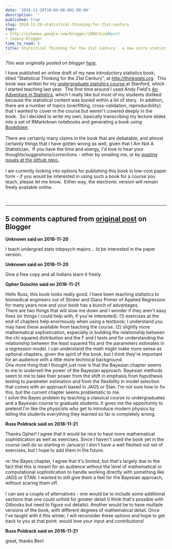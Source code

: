 ```yaml
---
date: '2018-11-20T10:09:00.001-08:00'
description: ''
published: true
slug: 2018-11-20-statistical-thinking-for-21st-century
tags:
- http://schemas.google.com/blogger/2008/kind#post
- legacy-blogger
time_to_read: 5
title: Statistical Thinking for the 21st Century - a new intro statistics book
---
```


*This was originally posted on blogger [here](http://www.russpoldrack.org/2018/11/statistical-thinking-for-21st-century.html)*.

I have published an online draft of my new introductory statistics book, titled "Statistical Thinking for the 21st Century", at <a href="http://thinkstats.org/">http://thinkstats.org</a>.&nbsp; This book was written for my&nbsp;<a href="http://psych10.github.io/">undergraduate statistics course </a>at Stanford, which I started teaching last year.&nbsp; The first time around I used Andy Field's <a href="https://uk.sagepub.com/en-gb/eur/an-adventure-in-statistics/book237529">An Adventure in Statistics</a>, which I really like but most of my students disliked because the statistical content was buried within a lot of story.&nbsp; In addition, there are a number of topics (overfitting, cross-validation, reproducibility) that I wanted to cover in the course but weren't covered deeply in the book.&nbsp; So I decided to write my own, basically transcribing my lecture slides into a set of RMarkdown notebooks and generating a book using <a href="https://bookdown.org/yihui/bookdown/">Bookdown</a>.<br /><br />There are certainly many claims in the book that are debatable, and almost certainly things that I have gotten wrong as well, given that I Am Not A Statistician.&nbsp; If you have the time and energy, I'd love to hear your thoughts/suggestions/corrections - either by emailing me, or by <a href="https://github.com/poldrack/psych10-book/issues">posting issues at the github repo.</a>&nbsp;<br /><br />I am currently looking into options for publishing this book in low-cost paper form - if you would be interested in using such a book for a course you teach, please let me know.&nbsp; Either way, the electronic version will remain freely available online.<br /><br /><br />

---

## 5 comments captured from [original post](http://www.russpoldrack.org/2018/11/statistical-thinking-for-21st-century.html) on Blogger

**Unknown said on 2018-11-20**

I teach undergrad stats tobpsych majors... Id be interested in the paper version.

**Unknown said on 2018-11-20**

Give a free copy and all Indians learn it freely.

**Opher Donchin said on 2018-11-21**

Hello Russ, this book looks really good. I have been teaching statistics to biomedical engineers out of Slinker and Glanz Primer of Applied Regression for many years now and your book has a bunch of advantages. <br />There are two things that will slow me down and I wonder if they aren't easy fixes (or things I could help with, if you're interested): (1) exercises at the end of chapters help enormously when using a textbook; I understand you may have these available from teaching the course. (2) slightly more mathematical sophistication, especially in building the relationship between the chi squared distribution and the F and t tests and for understanding the relationship between the least squared fits and the parameters estimates in a regression model. I can understand the math might make more sense as optional chapters, given the spirit of the book, but I think they're important for an audience with a little more technical background.<br />One more thing that I thought just now is that the Bayesian chapter seems to me to undersell the power of the Bayesian approach. Bayesian methods seem to me to take their power from the shift in emphasis from hypothesis testing to parameter estimation and from the flexibility in model selection that comes with an approach based in JAGS or Stan. I'm not sure how to fix this, but the current chapter seems problematic to me.<br />I solve the Bayes problem by teaching a classical course to undergraduates and a Bayesian course to graduate students. It gives me the opportunity to pretend I'm like the physicists who get to introduce modern physics by telling the students everything they learned so far is completely wrong.

**Russ Poldrack said on 2018-11-21**

Thanks Opher!  I agree that it would be nice to have more mathematical sophistication as well as exercises.  Since I haven't used the book yet in the course (will do so starting in January) I don't have a well fleshed out set of exercises, but I hope to add them in the future.  <br /><br />re: the Bayes chapter, I agree that it's limited, but that's largely due to the fact that this is meant for an audience without the level of mathematical or computational sophistication to handle working directly with something like JAGS or STAN.  I wanted to still give them a feel for the Bayesian approach, without scaring them off.  <br /><br />I can see a couple of alternatives - one would be to include some additional sections that one could unfold for greater detail (I think that's possible with Gitbooks but need to figure out details).  Another would be to have multiple versions of the book, with different degrees of mathematical detail.  Once I've taught with it this winter, I will reconsider these options and hope to get back to you at that point.  would love your input and contributions!

**Russ Poldrack said on 2018-11-21**

great, thanks Ben!

